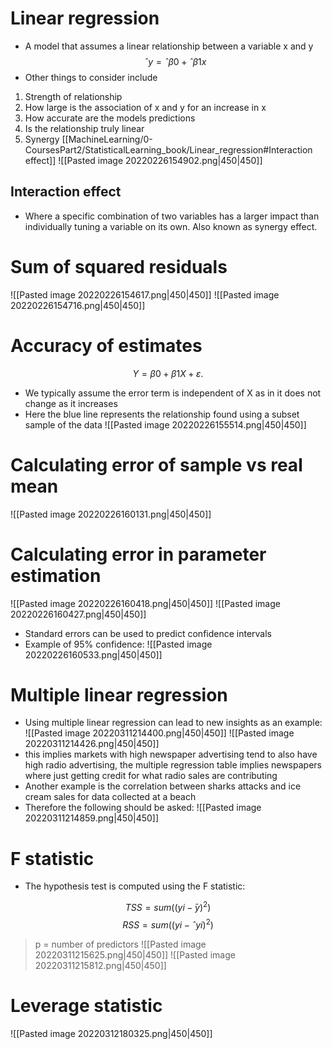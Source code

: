 # Linear regression
- A model that assumes a linear relationship between a variable x and y
$$ˆy = ˆβ0 + ˆβ1 x$$
- Other things to consider include
1. Strength of relationship
2. How large is the association of x and y for an increase in x
3. How accurate are the models predictions
4. Is the relationship truly linear
5. Synergy [[MachineLearning/0-CoursesPart2/StatisticalLearning_book/Linear_regression#Interaction effect]]
![[Pasted image 20220226154902.png|450|450]]

## Interaction effect
- Where a specific combination of two variables has a larger impact than individually tuning a variable on its own. Also known as synergy effect.

# Sum of squared residuals
![[Pasted image 20220226154617.png|450|450]]
![[Pasted image 20220226154716.png|450|450]]

# Accuracy of estimates 
$$Y = \beta0 + β1 X + ε.$$
- We typically assume the error term is independent of X as in it does not change as it increases
- Here the blue line represents the relationship found using a subset sample of the data
![[Pasted image 20220226155514.png|450|450]]

# Calculating error of sample vs real mean
![[Pasted image 20220226160131.png|450|450]]

# Calculating error in parameter estimation
![[Pasted image 20220226160418.png|450|450]]
![[Pasted image 20220226160427.png|450|450]]
- Standard errors can be used to predict confidence intervals
- Example of 95% confidence:
![[Pasted image 20220226160533.png|450|450]]

# Multiple linear regression
- Using multiple linear regression can lead to new insights as an example:
![[Pasted image 20220311214400.png|450|450]]
![[Pasted image 20220311214426.png|450|450]]
- this implies markets with high newspaper advertising tend to also have high radio advertising, the multiple regression table implies newspapers where just getting credit for what radio sales are contributing 
- Another example is the correlation between sharks attacks and ice cream sales for data collected at a beach
- Therefore the following should be asked:
![[Pasted image 20220311214859.png|450|450]] 

# F statistic
- The hypothesis test is computed using the F statistic:

$$TSS = sum((y i −  ̄y)^2)$$
$$RSS =sum((y i − ˆy i )^2)$$
> p = number of predictors
![[Pasted image 20220311215625.png|450|450]]
![[Pasted image 20220311215812.png|450|450]]

# Leverage statistic
![[Pasted image 20220312180325.png|450|450]]